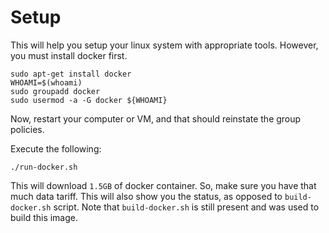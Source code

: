 # Setup

This will help you setup your linux system with appropriate tools. However, you must install docker first.

```
sudo apt-get install docker
WHOAMI=$(whoami)
sudo groupadd docker
sudo usermod -a -G docker ${WHOAMI}
```

Now, restart your computer or VM, and that should reinstate the group policies.

Execute the following:

```
./run-docker.sh
```

This will download `1.5GB` of docker container. So, make sure you have that much data tariff. 
This will also show you the status, as opposed to `build-docker.sh` script. Note that `build-docker.sh` 
is still present and was used to build this image.
